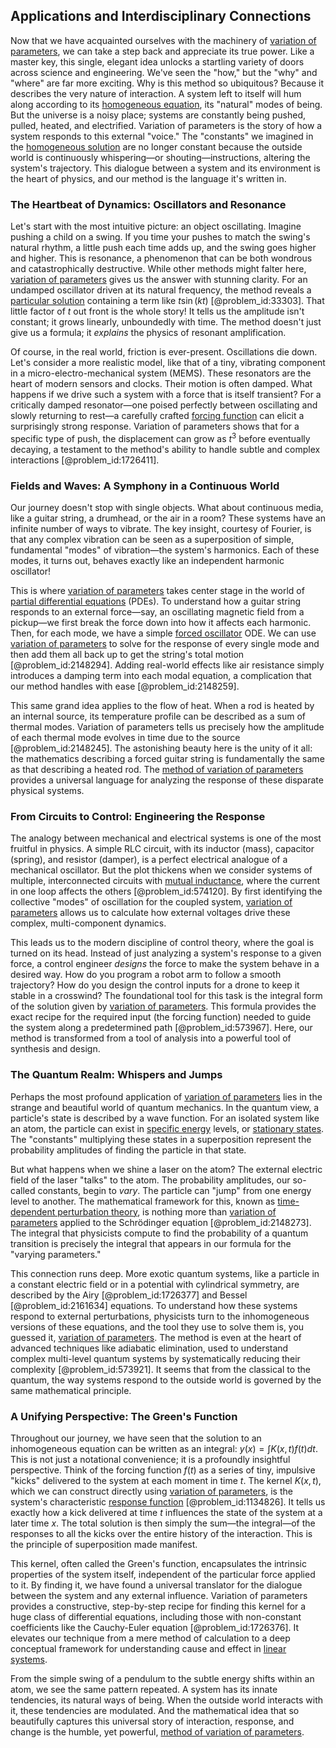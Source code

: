 ## Applications and Interdisciplinary Connections

Now that we have acquainted ourselves with the machinery of [variation of parameters](@article_id:173425), we can take a step back and appreciate its true power. Like a master key, this single, elegant idea unlocks a startling variety of doors across science and engineering. We've seen the "how," but the "why" and "where" are far more exciting. Why is this method so ubiquitous? Because it describes the very nature of interaction. A system left to itself will hum along according to its [homogeneous equation](@article_id:170941), its "natural" modes of being. But the universe is a noisy place; systems are constantly being pushed, pulled, heated, and electrified. Variation of parameters is the story of how a system responds to this external "voice." The "constants" we imagined in the [homogeneous solution](@article_id:273871) are no longer constant because the outside world is continuously whispering—or shouting—instructions, altering the system's trajectory. This dialogue between a system and its environment is the heart of physics, and our method is the language it's written in.

### The Heartbeat of Dynamics: Oscillators and Resonance

Let's start with the most intuitive picture: an object oscillating. Imagine pushing a child on a swing. If you time your pushes to match the swing's natural rhythm, a little push each time adds up, and the swing goes higher and higher. This is resonance, a phenomenon that can be both wondrous and catastrophically destructive. While other methods might falter here, [variation of parameters](@article_id:173425) gives us the answer with stunning clarity. For an undamped oscillator driven at its natural frequency, the method reveals a [particular solution](@article_id:148586) containing a term like $t \sin(kt)$ [@problem_id:33303]. That little factor of $t$ out front is the whole story! It tells us the amplitude isn't constant; it grows linearly, unboundedly with time. The method doesn't just give us a formula; it *explains* the physics of resonant amplification.

Of course, in the real world, friction is ever-present. Oscillations die down. Let's consider a more realistic model, like that of a tiny, vibrating component in a micro-electro-mechanical system (MEMS). These resonators are the heart of modern sensors and clocks. Their motion is often damped. What happens if we drive such a system with a force that is itself transient? For a critically damped resonator—one poised perfectly between oscillating and slowly returning to rest—a carefully crafted [forcing function](@article_id:268399) can elicit a surprisingly strong response. Variation of parameters shows that for a specific type of push, the displacement can grow as $t^3$ before eventually decaying, a testament to the method's ability to handle subtle and complex interactions [@problem_id:1726411].

### Fields and Waves: A Symphony in a Continuous World

Our journey doesn't stop with single objects. What about continuous media, like a guitar string, a drumhead, or the air in a room? These systems have an infinite number of ways to vibrate. The key insight, courtesy of Fourier, is that any complex vibration can be seen as a superposition of simple, fundamental "modes" of vibration—the system's harmonics. Each of these modes, it turns out, behaves exactly like an independent harmonic oscillator!

This is where [variation of parameters](@article_id:173425) takes center stage in the world of [partial differential equations](@article_id:142640) (PDEs). To understand how a guitar string responds to an external force—say, an oscillating magnetic field from a pickup—we first break the force down into how it affects each harmonic. Then, for each mode, we have a simple [forced oscillator](@article_id:274888) ODE. We can use [variation of parameters](@article_id:173425) to solve for the response of every single mode and then add them all back up to get the string's total motion [@problem_id:2148294]. Adding real-world effects like air resistance simply introduces a damping term into each modal equation, a complication that our method handles with ease [@problem_id:2148259].

This same grand idea applies to the flow of heat. When a rod is heated by an internal source, its temperature profile can be described as a sum of thermal modes. Variation of parameters tells us precisely how the amplitude of each thermal mode evolves in time due to the source [@problem_id:2148245]. The astonishing beauty here is the unity of it all: the mathematics describing a forced guitar string is fundamentally the same as that describing a heated rod. The [method of variation of parameters](@article_id:162437) provides a universal language for analyzing the response of these disparate physical systems.

### From Circuits to Control: Engineering the Response

The analogy between mechanical and electrical systems is one of the most fruitful in physics. A simple RLC circuit, with its inductor (mass), capacitor (spring), and resistor (damper), is a perfect electrical analogue of a mechanical oscillator. But the plot thickens when we consider systems of multiple, interconnected circuits with [mutual inductance](@article_id:264010), where the current in one loop affects the others [@problem_id:574120]. By first identifying the collective "modes" of oscillation for the coupled system, [variation of parameters](@article_id:173425) allows us to calculate how external voltages drive these complex, multi-component dynamics.

This leads us to the modern discipline of control theory, where the goal is turned on its head. Instead of just analyzing a system's response to a given force, a control engineer *designs* the force to make the system behave in a desired way. How do you program a robot arm to follow a smooth trajectory? How do you design the control inputs for a drone to keep it stable in a crosswind? The foundational tool for this task is the integral form of the solution given by [variation of parameters](@article_id:173425). This formula provides the exact recipe for the required input (the forcing function) needed to guide the system along a predetermined path [@problem_id:573967]. Here, our method is transformed from a tool of analysis into a powerful tool of synthesis and design.

### The Quantum Realm: Whispers and Jumps

Perhaps the most profound application of [variation of parameters](@article_id:173425) lies in the strange and beautiful world of quantum mechanics. In the quantum view, a particle's state is described by a wave function. For an isolated system like an atom, the particle can exist in [specific energy](@article_id:270513) levels, or [stationary states](@article_id:136766). The "constants" multiplying these states in a superposition represent the probability amplitudes of finding the particle in that state.

But what happens when we shine a laser on the atom? The external electric field of the laser "talks" to the atom. The probability amplitudes, our so-called constants, begin to *vary*. The particle can "jump" from one energy level to another. The mathematical framework for this, known as [time-dependent perturbation theory](@article_id:140706), is nothing more than [variation of parameters](@article_id:173425) applied to the Schrödinger equation [@problem_id:2148273]. The integral that physicists compute to find the probability of a quantum transition is precisely the integral that appears in our formula for the "varying parameters."

This connection runs deep. More exotic quantum systems, like a particle in a constant electric field or in a potential with cylindrical symmetry, are described by the Airy [@problem_id:1726377] and Bessel [@problem_id:2161634] equations. To understand how these systems respond to external perturbations, physicists turn to the inhomogeneous versions of these equations, and the tool they use to solve them is, you guessed it, [variation of parameters](@article_id:173425). The method is even at the heart of advanced techniques like adiabatic elimination, used to understand complex multi-level quantum systems by systematically reducing their complexity [@problem_id:573921]. It seems that from the classical to the quantum, the way systems respond to the outside world is governed by the same mathematical principle.

### A Unifying Perspective: The Green's Function

Throughout our journey, we have seen that the solution to an inhomogeneous equation can be written as an integral: $y(x) = \int K(x, t) f(t) dt$. This is not just a notational convenience; it is a profoundly insightful perspective. Think of the forcing function $f(t)$ as a series of tiny, impulsive "kicks" delivered to the system at each moment in time $t$. The kernel $K(x, t)$, which we can construct directly using [variation of parameters](@article_id:173425), is the system's characteristic [response function](@article_id:138351) [@problem_id:1134826]. It tells us exactly how a kick delivered at time $t$ influences the state of the system at a later time $x$. The total solution is then simply the sum—the integral—of the responses to all the kicks over the entire history of the interaction. This is the principle of superposition made manifest.

This kernel, often called the Green's function, encapsulates the intrinsic properties of the system itself, independent of the particular force applied to it. By finding it, we have found a universal translator for the dialogue between the system and any external influence. Variation of parameters provides a constructive, step-by-step recipe for finding this kernel for a huge class of differential equations, including those with non-constant coefficients like the Cauchy-Euler equation [@problem_id:1726376]. It elevates our technique from a mere method of calculation to a deep conceptual framework for understanding cause and effect in [linear systems](@article_id:147356).

From the simple swing of a pendulum to the subtle energy shifts within an atom, we see the same pattern repeated. A system has its innate tendencies, its natural ways of being. When the outside world interacts with it, these tendencies are modulated. And the mathematical idea that so beautifully captures this universal story of interaction, response, and change is the humble, yet powerful, [method of variation of parameters](@article_id:162437).